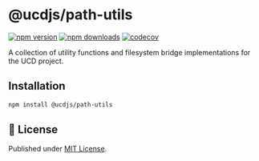 # @ucdjs/path-utils

[![npm version][npm-version-src]][npm-version-href]
[![npm downloads][npm-downloads-src]][npm-downloads-href]
[![codecov][codecov-src]][codecov-href]

A collection of utility functions and filesystem bridge implementations for the UCD project.

## Installation

```bash
npm install @ucdjs/path-utils
```

  ## 📄 License

Published under [MIT License](./LICENSE).

[npm-version-src]: https://img.shields.io/npm/v/@ucdjs/path-utils?style=flat&colorA=18181B&colorB=4169E1
[npm-version-href]: https://npmjs.com/package/@ucdjs/path-utils
[npm-downloads-src]: https://img.shields.io/npm/dm/@ucdjs/path-utils?style=flat&colorA=18181B&colorB=4169E1
[npm-downloads-href]: https://npmjs.com/package/@ucdjs/path-utils
[codecov-src]: https://img.shields.io/codecov/c/gh/ucdjs/ucd?style=flat&colorA=18181B&colorB=4169E1
[codecov-href]: https://codecov.io/gh/ucdjs/ucd
